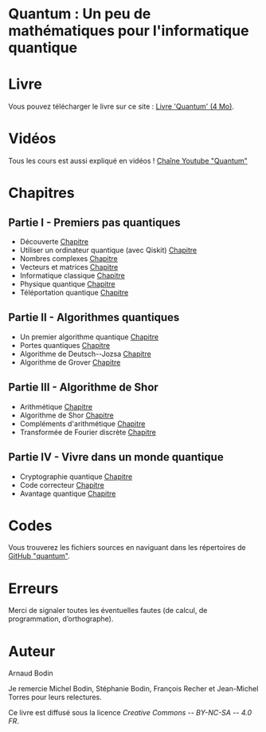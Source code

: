 
Quantum : Un peu de mathématiques pour l'informatique quantique
===============================================================

Livre
=====

Vous pouvez télécharger le livre sur ce site : [Livre 'Quantum' (4 Mo)](livre-quantum.pdf).

Vidéos
======

Tous les cours est aussi expliqué en vidéos ! [Chaîne Youtube "Quantum"](https://www.youtube.com/channel/UCgeO7CtfYSdWt0PPZ3vafqw/)


Chapitres
=========

Partie I - Premiers pas quantiques
----------------------------------

* Découverte [Chapitre](decouverte/decouverte.pdf)
* Utiliser un ordinateur quantique (avec Qiskit) [Chapitre](ordinateur/ordinateur.pdf)
* Nombres complexes [Chapitre](complexes/complexes.pdf)
* Vecteurs et matrices [Chapitre](vecteurs/vecteurs.pdf)
* Informatique classique [Chapitre](classique/classique.pdf)
* Physique quantique [Chapitre](physique/physique.pdf)
* Téléportation quantique [Chapitre](teleportation/teleportation.pdf)


Partie II - Algorithmes quantiques
----------------------------------

* Un premier algorithme quantique [Chapitre](algorithme/algorithme.pdf)
* Portes quantiques [Chapitre](portes/portes.pdf)
* Algorithme de Deutsch--Jozsa [Chapitre](deutsch/deutsch.pdf)
* Algorithme de Grover [Chapitre](grover/grover.pdf)


Partie III - Algorithme de Shor
-------------------------------

* Arithmétique [Chapitre](arithmetique/arithmetique.pdf)
* Algorithme de Shor [Chapitre](shor/shor.pdf)
* Compléments d'arithmétique [Chapitre](complement/complement.pdf)
*  Transformée de Fourier discrète [Chapitre](fourier/fourier.pdf)


Partie IV - Vivre dans un monde quantique
-----------------------------------------

* Cryptographie quantique [Chapitre](crypto/crypto.pdf)
* Code correcteur [Chapitre](code/code.pdf)
* Avantage quantique [Chapitre](avantage/avantage.pdf)


Codes
=====

Vous trouverez les fichiers sources en naviguant dans les répertoires de [GitHub "quantum"](https://github.com/exo7math/quantum-exo7).


Erreurs
=======

Merci de signaler toutes les éventuelles fautes (de calcul, de programmation, d’orthographe).



Auteur
======

Arnaud Bodin

Je remercie Michel Bodin, Stéphanie Bodin, François Recher et Jean-Michel Torres pour leurs relectures.


Ce livre est diffusé sous la licence *Creative Commons -- BY-NC-SA -- 4.0 FR*.


